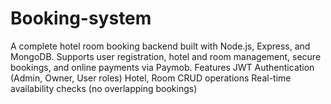 # Booking-system
A complete hotel room booking backend built with Node.js, Express, and MongoDB. Supports user registration, hotel and room management, secure bookings, and online payments via Paymob.  Features  JWT Authentication (Admin, Owner, User roles)  Hotel, Room CRUD operations  Real-time availability checks (no overlapping bookings)  
